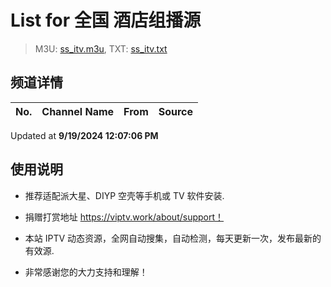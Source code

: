 # List for **全国 酒店组播源**

> M3U: [ss_itv.m3u](./ss_itv.m3u ), TXT: [ss_itv.txt](./txt/ss_itv.txt )

## 频道详情

| No. | Channel Name | From | Source |
| --- | ------------ | ---- | ------ |


Updated at **9/19/2024 12:07:06 PM**

## 使用说明

- 推荐适配派大星、DIYP 空壳等手机或 TV 软件安装.

- 捐赠打赏地址 <https://viptv.work/about/support！>

- 本站 IPTV 动态资源，全网自动搜集，自动检测，每天更新一次，发布最新的有效源.

- 非常感谢您的大力支持和理解！
